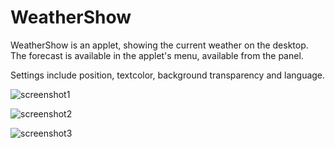 # WeatherShow

WeatherShow is an applet, showing the current weather on the desktop. The forecast is available in the applet's menu, available from the panel.

Settings include position, textcolor, background transparency and language.

![screenshot1](https://github.com/UbuntuBudgie/budgie-extras/blob/master/budgie-weathershow/screenshot1.png)

![screenshot2](https://github.com/UbuntuBudgie/budgie-extras/blob/master/budgie-weathershow/screenshot2.png)

![screenshot3](https://github.com/UbuntuBudgie/budgie-extras/blob/master/budgie-weathershow/screenshot3.png)
